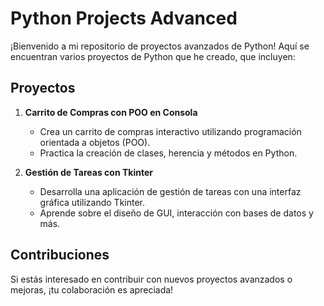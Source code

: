 # Python Projects Advanced

¡Bienvenido a mi repositorio de proyectos avanzados de Python! Aquí se encuentran varios proyectos de Python que he creado, que incluyen:

## Proyectos

1. **Carrito de Compras con POO en Consola**
   - Crea un carrito de compras interactivo utilizando programación orientada a objetos (POO).
   - Practica la creación de clases, herencia y métodos en Python.

2. **Gestión de Tareas con Tkinter**
   - Desarrolla una aplicación de gestión de tareas con una interfaz gráfica utilizando Tkinter.
   - Aprende sobre el diseño de GUI, interacción con bases de datos y más.

## Contribuciones

Si estás interesado en contribuir con nuevos proyectos avanzados o mejoras, ¡tu colaboración es apreciada! 

